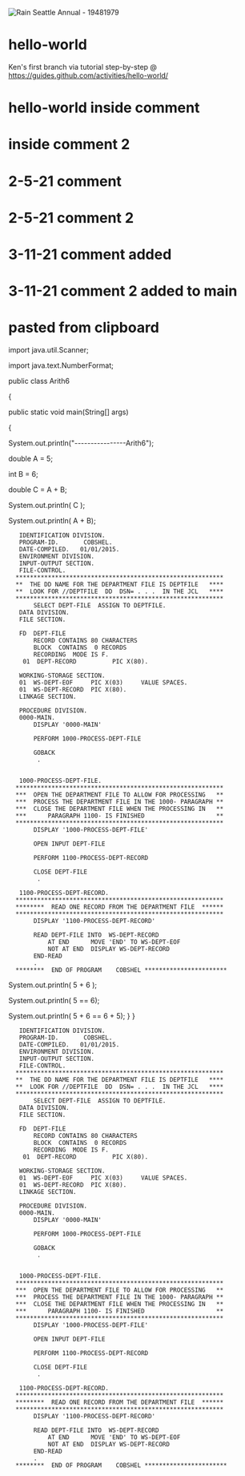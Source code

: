 ![Rain Seattle Annual - 19481979](https://user-images.githubusercontent.com/73729810/110890103-3fb4e800-82a4-11eb-80f6-771265968337.png)
# hello-world
Ken's first branch via tutorial step-by-step @ https://guides.github.com/activities/hello-world/
# hello-world inside comment
#             inside comment 2
#         2-5-21  comment
#         2-5-21  comment 2
#         3-11-21 comment added
#         3-11-21 comment 2 added to main
#         pasted from clipboard
import java.util.Scanner;

import java.text.NumberFormat;

public class Arith6

{

public static void main(String[] args)

{

System.out.println("----------------Arith6");     

double A =  5;  

int B    =  6;  

double C = A + B;

System.out.println( C  );

System.out.println( A + B);

       IDENTIFICATION DIVISION.
       PROGRAM-ID.       COBSHEL.
       DATE-COMPILED.   01/01/2015.
       ENVIRONMENT DIVISION.
       INPUT-OUTPUT SECTION.
       FILE-CONTROL.
      **********************************************************
      **  THE DD NAME FOR THE DEPARTMENT FILE IS DEPTFILE   ****
      **  LOOK FOR //DEPTFILE  DD  DSN= . . .  IN THE JCL   ****
      **********************************************************
           SELECT DEPT-FILE  ASSIGN TO DEPTFILE.
       DATA DIVISION.
       FILE SECTION.

       FD  DEPT-FILE
           RECORD CONTAINS 80 CHARACTERS
           BLOCK  CONTAINS  0 RECORDS
           RECORDING  MODE IS F.
        01  DEPT-RECORD          PIC X(80).

       WORKING-STORAGE SECTION.
       01  WS-DEPT-EOF     PIC X(03)     VALUE SPACES.
       01  WS-DEPT-RECORD  PIC X(80).
       LINKAGE SECTION.

       PROCEDURE DIVISION.
       0000-MAIN.
           DISPLAY '0000-MAIN'

           PERFORM 1000-PROCESS-DEPT-FILE

           GOBACK
            .


       1000-PROCESS-DEPT-FILE.
      **********************************************************
      ***  OPEN THE DEPARTMENT FILE TO ALLOW FOR PROCESSING   **
      ***  PROCESS THE DEPARTMENT FILE IN THE 1000- PARAGRAPH **
      ***  CLOSE THE DEPARTMENT FILE WHEN THE PROCESSING IN   **
      ***      PARAGRAPH 1100- IS FINISHED                    **
      **********************************************************
           DISPLAY '1000-PROCESS-DEPT-FILE'

           OPEN INPUT DEPT-FILE

           PERFORM 1100-PROCESS-DEPT-RECORD

           CLOSE DEPT-FILE
            .

       1100-PROCESS-DEPT-RECORD.
      **********************************************************
      ********  READ ONE RECORD FROM THE DEPARTMENT FILE  ******
      **********************************************************
           DISPLAY '1100-PROCESS-DEPT-RECORD'

           READ DEPT-FILE INTO  WS-DEPT-RECORD
               AT END      MOVE 'END' TO WS-DEPT-EOF
               NOT AT END  DISPLAY WS-DEPT-RECORD
           END-READ
           .
      ********  END OF PROGRAM    COBSHEL ***********************   
System.out.println( 5 + 6 );


System.out.println( 5   ==  6);

System.out.println( 5 + 6   ==  6 + 5);
      }
}

       IDENTIFICATION DIVISION.
       PROGRAM-ID.       COBSHEL.
       DATE-COMPILED.   01/01/2015.
       ENVIRONMENT DIVISION.
       INPUT-OUTPUT SECTION.
       FILE-CONTROL.
      **********************************************************
      **  THE DD NAME FOR THE DEPARTMENT FILE IS DEPTFILE   ****
      **  LOOK FOR //DEPTFILE  DD  DSN= . . .  IN THE JCL   ****
      **********************************************************
           SELECT DEPT-FILE  ASSIGN TO DEPTFILE.
       DATA DIVISION.
       FILE SECTION.

       FD  DEPT-FILE
           RECORD CONTAINS 80 CHARACTERS
           BLOCK  CONTAINS  0 RECORDS
           RECORDING  MODE IS F.
        01  DEPT-RECORD          PIC X(80).

       WORKING-STORAGE SECTION.
       01  WS-DEPT-EOF     PIC X(03)     VALUE SPACES.
       01  WS-DEPT-RECORD  PIC X(80).
       LINKAGE SECTION.

       PROCEDURE DIVISION.
       0000-MAIN.
           DISPLAY '0000-MAIN'

           PERFORM 1000-PROCESS-DEPT-FILE

           GOBACK
            .


       1000-PROCESS-DEPT-FILE.
      **********************************************************
      ***  OPEN THE DEPARTMENT FILE TO ALLOW FOR PROCESSING   **
      ***  PROCESS THE DEPARTMENT FILE IN THE 1000- PARAGRAPH **
      ***  CLOSE THE DEPARTMENT FILE WHEN THE PROCESSING IN   **
      ***      PARAGRAPH 1100- IS FINISHED                    **
      **********************************************************
           DISPLAY '1000-PROCESS-DEPT-FILE'

           OPEN INPUT DEPT-FILE

           PERFORM 1100-PROCESS-DEPT-RECORD

           CLOSE DEPT-FILE
            .

       1100-PROCESS-DEPT-RECORD.
      **********************************************************
      ********  READ ONE RECORD FROM THE DEPARTMENT FILE  ******
      **********************************************************
           DISPLAY '1100-PROCESS-DEPT-RECORD'

           READ DEPT-FILE INTO  WS-DEPT-RECORD
               AT END      MOVE 'END' TO WS-DEPT-EOF
               NOT AT END  DISPLAY WS-DEPT-RECORD
           END-READ
           .
      ********  END OF PROGRAM    COBSHEL ***********************   

